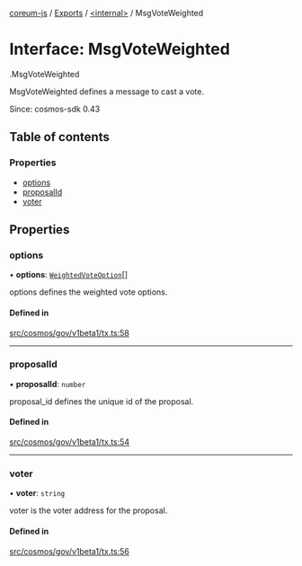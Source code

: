 [coreum-js](../README.md) / [Exports](../modules.md) / [<internal\>](../modules/internal_.md) / MsgVoteWeighted

# Interface: MsgVoteWeighted

[<internal>](../modules/internal_.md).MsgVoteWeighted

MsgVoteWeighted defines a message to cast a vote.

Since: cosmos-sdk 0.43

## Table of contents

### Properties

- [options](internal_.MsgVoteWeighted-1.md#options)
- [proposalId](internal_.MsgVoteWeighted-1.md#proposalid)
- [voter](internal_.MsgVoteWeighted-1.md#voter)

## Properties

### options

• **options**: [`WeightedVoteOption`](../modules/internal_.md#weightedvoteoption)[]

options defines the weighted vote options.

#### Defined in

[src/cosmos/gov/v1beta1/tx.ts:58](https://github.com/PulsaraIO/coreum-js/blob/63824e3/src/cosmos/gov/v1beta1/tx.ts#L58)

___

### proposalId

• **proposalId**: `number`

proposal_id defines the unique id of the proposal.

#### Defined in

[src/cosmos/gov/v1beta1/tx.ts:54](https://github.com/PulsaraIO/coreum-js/blob/63824e3/src/cosmos/gov/v1beta1/tx.ts#L54)

___

### voter

• **voter**: `string`

voter is the voter address for the proposal.

#### Defined in

[src/cosmos/gov/v1beta1/tx.ts:56](https://github.com/PulsaraIO/coreum-js/blob/63824e3/src/cosmos/gov/v1beta1/tx.ts#L56)
